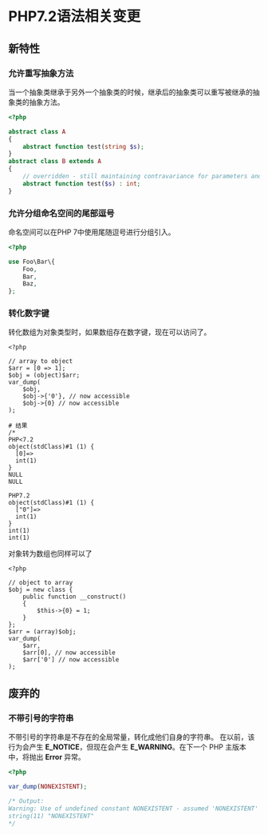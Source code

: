 # PHP7.2语法相关变更

## 新特性

### 允许重写抽象方法

当一个抽象类继承于另外一个抽象类的时候，继承后的抽象类可以重写被继承的抽象类的抽象方法。

```php
<?php

abstract class A
{
    abstract function test(string $s);
}
abstract class B extends A
{
    // overridden - still maintaining contravariance for parameters and covariance for return
    abstract function test($s) : int;
}
```

### 允许分组命名空间的尾部逗号

命名空间可以在PHP 7中使用尾随逗号进行分组引入。

```php
<?php

use Foo\Bar\{
    Foo,
    Bar,
    Baz,
};
```

### 转化数字键

转化数组为对象类型时，如果数组存在数字键，现在可以访问了。

```
<?php

// array to object
$arr = [0 => 1];
$obj = (object)$arr;
var_dump(
    $obj,
    $obj->{'0'}, // now accessible
    $obj->{0} // now accessible
);

# 结果
/*
PHP<7.2
object(stdClass)#1 (1) {
  [0]=>
  int(1)
}
NULL
NULL

PHP7.2
object(stdClass)#1 (1) {
  ["0"]=>
  int(1)
}
int(1)
int(1)
```

对象转为数组也同样可以了

```
<?php

// object to array
$obj = new class {
    public function __construct()
    {
        $this->{0} = 1;
    }
};
$arr = (array)$obj;
var_dump(
    $arr,
    $arr[0], // now accessible
    $arr['0'] // now accessible
);
```

## 废弃的

### 不带引号的字符串

不带引号的字符串是不存在的全局常量，转化成他们自身的字符串。 在以前，该行为会产生 **E_NOTICE**，但现在会产生 **E_WARNING**。在下一个 PHP 主版本中，将抛出 **Error** 异常。

```php
<?php

var_dump(NONEXISTENT);

/* Output:
Warning: Use of undefined constant NONEXISTENT - assumed 'NONEXISTENT' (this will throw an Error in a future version of PHP) in %s on line %d
string(11) "NONEXISTENT"
*/
```

